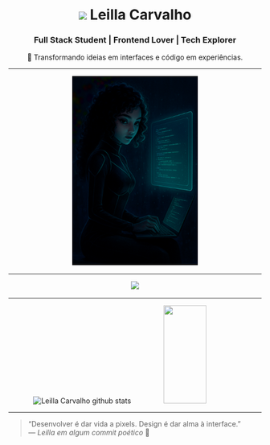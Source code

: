 <h1 align="center"><img src="https://media2.giphy.com/media/QssGEmpkyEOhBCb7e1/giphy.gif?cid=ecf05e47a0n3gi1bfqntqmob8g9aid1oyj2wr3ds3mg700bl&rid=giphy.gif" width ="25"> Leilla Carvalho</h1>
<h3 align="center">Full Stack Student | Frontend Lover | Tech Explorer</h3>

<p align="center">🚀 Transformando ideias em interfaces e código em experiências.</p>

---

<p align="center">
  <img src="https://raw.githubusercontent.com/Leillac88/leillac88/main/leillagithub.png" width="250" alt="Mascote Tech da Leilla"/>
</p>

---

<p align="center">
  <img src="https://skillicons.dev/icons?i=html,css,js,nodejs,react,tailwind,supabase&perline=8" />
</p>

---

<div align="center">  
  <img width="49%" height="195px" src="https://github-readme-stats.vercel.app/api?username=Leillac88&show_icons=true&count_private=true&hide_border=true&title_color=61dafb&icon_color=61dafb&text_color=ffffff&bg_color=20232a" alt="Leilla Carvalho github stats"/> 
  <img width="41%" height="195px" src="https://github-readme-stats.vercel.app/api/top-langs/?username=Leillac88&layout=compact&hide_border=true&title_color=61dafb&text_color=ffffff&bg_color=20232a" />
</div>

---


> “Desenvolver é dar vida a pixels. Design é dar alma à interface.”  
> — *Leilla em algum commit poético* 🎨
